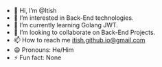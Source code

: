 - 👋 Hi, I’m @Itish
- 👀 I’m interested in Back-End technologies.
- 🌱 I’m currently learning Golang JWT.
- 💞️ I’m looking to collaborate on Back-End Projects.
- 📫 How to reach me itish.github.io@gmail.com
- 😄 Pronouns: He/Him
- ⚡ Fun fact: None

<!---
Itish2003/Itish2003 is a ✨ special ✨ repository because its `README.md` (this file) appears on your GitHub profile.
You can click the Preview link to take a look at your changes.
--->
